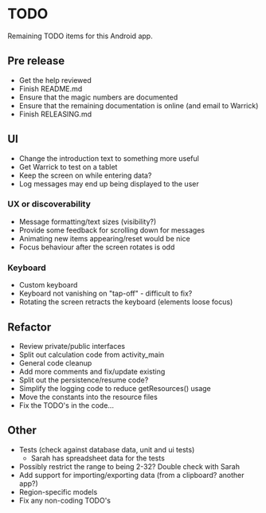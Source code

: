 # TODO

Remaining TODO items for this Android app.

## Pre release

- Get the help reviewed
- Finish README.md
- Ensure that the magic numbers are documented
- Ensure that the remaining documentation is online (and email to Warrick)
- Finish RELEASING.md


## UI

- Change the introduction text to something more useful
- Get Warrick to test on a tablet
- Keep the screen on while entering data?
- Log messages may end up being displayed to the user

### UX or discoverability

- Message formatting/text sizes (visibility?)
- Provide some feedback for scrolling down for messages
- Animating new items appearing/reset would be nice
- Focus behaviour after the screen rotates is odd

### Keyboard

- Custom keyboard
- Keyboard not vanishing on "tap-off" - difficult to fix?
- Rotating the screen retracts the keyboard (elements loose focus)


## Refactor

- Review private/public interfaces
- Split out calculation code from activity_main
- General code cleanup
- Add more comments and fix/update existing
- Split out the persistence/resume code?
- Simplify the logging code to reduce getResources() usage
- Move the constants into the resource files
- Fix the TODO's in the code...


## Other

- Tests (check against database data, unit and ui tests)
  - Sarah has spreadsheet data for the tests
- Possibly restrict the range to being 2-32? Double check with Sarah
- Add support for importing/exporting data (from a clipboard? another app?)
- Region-specific models
- Fix any non-coding TODO's
